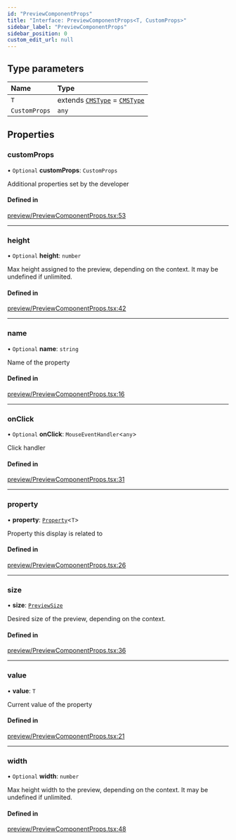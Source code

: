 ```yaml
---
id: "PreviewComponentProps"
title: "Interface: PreviewComponentProps<T, CustomProps>"
sidebar_label: "PreviewComponentProps"
sidebar_position: 0
custom_edit_url: null
---
```


## Type parameters

| Name | Type |
| :------ | :------ |
| `T` | extends [`CMSType`](../types/CMSType) = [`CMSType`](../types/CMSType) |
| `CustomProps` | `any` |

## Properties

### customProps

• `Optional` **customProps**: `CustomProps`

Additional properties set by the developer

#### Defined in

[preview/PreviewComponentProps.tsx:53](https://github.com/Camberi/firecms/blob/2d60fba/src/preview/PreviewComponentProps.tsx#L53)

___

### height

• `Optional` **height**: `number`

Max height assigned to the preview, depending on the context.
It may be undefined if unlimited.

#### Defined in

[preview/PreviewComponentProps.tsx:42](https://github.com/Camberi/firecms/blob/2d60fba/src/preview/PreviewComponentProps.tsx#L42)

___

### name

• `Optional` **name**: `string`

Name of the property

#### Defined in

[preview/PreviewComponentProps.tsx:16](https://github.com/Camberi/firecms/blob/2d60fba/src/preview/PreviewComponentProps.tsx#L16)

___

### onClick

• `Optional` **onClick**: `MouseEventHandler`<`any`\>

Click handler

#### Defined in

[preview/PreviewComponentProps.tsx:31](https://github.com/Camberi/firecms/blob/2d60fba/src/preview/PreviewComponentProps.tsx#L31)

___

### property

• **property**: [`Property`](../types/Property)<`T`\>

Property this display is related to

#### Defined in

[preview/PreviewComponentProps.tsx:26](https://github.com/Camberi/firecms/blob/2d60fba/src/preview/PreviewComponentProps.tsx#L26)

___

### size

• **size**: [`PreviewSize`](../types/PreviewSize)

Desired size of the preview, depending on the context.

#### Defined in

[preview/PreviewComponentProps.tsx:36](https://github.com/Camberi/firecms/blob/2d60fba/src/preview/PreviewComponentProps.tsx#L36)

___

### value

• **value**: `T`

Current value of the property

#### Defined in

[preview/PreviewComponentProps.tsx:21](https://github.com/Camberi/firecms/blob/2d60fba/src/preview/PreviewComponentProps.tsx#L21)

___

### width

• `Optional` **width**: `number`

Max height width to the preview, depending on the context.
It may be undefined if unlimited.

#### Defined in

[preview/PreviewComponentProps.tsx:48](https://github.com/Camberi/firecms/blob/2d60fba/src/preview/PreviewComponentProps.tsx#L48)
